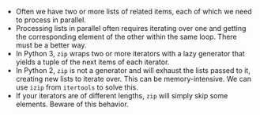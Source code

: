 * Often we have two or more lists of related items, each of which we need to process in parallel.
* Processing lists in parallel often requires iterating over one and getting the corresponding element of the other within the same loop. There must be a better way.
* In Python 3, `zip` wraps two or more iterators with a lazy generator that yields a tuple of the next items of each iterator.
* In Python 2, `zip` is not a generator and will exhaust the lists passed to it, creating new lists to iterate over. This can be memory-intensive. We can use `izip` from `itertools` to solve this.
* If your iterators are of different lengths, `zip` will simply skip some elements. Beware of this behavior.
